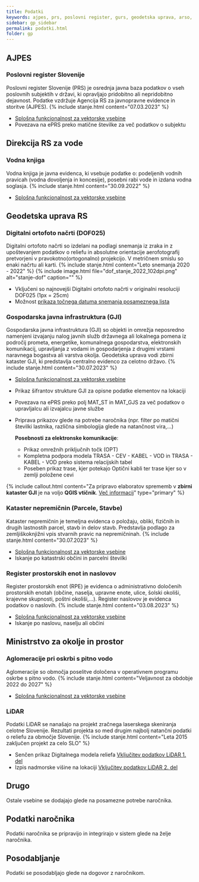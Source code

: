 ```yaml
---
title: Podatki
keywords: ajpes, prs, poslovni register, gurs, geodetska uprava, arso, drsv, dof, gji, rpe, zk, ks, kn, hišne številke, naslovi, kataster nepremičnin, kataster stavb, zemljiški kataster, infrastruktura, prostorski podatki, lidar
sidebar: gp_sidebar
permalink: podatki.html
folder: gp
---
```


## AJPES

### Poslovni register Slovenije
Poslovni register Slovenije (PRS) je osrednja javna baza podatkov o vseh poslovnih subjektih v državi, ki opravljajo pridobitno 
ali nepridobitno dejavnost. Podatke vzdržuje Agencija RS za javnopravne evidence in storitve (AJPES).
{% include stanje.html content="07.03.2023" %}

- [Splošna funkcionalnost za vektorske vsebine](sklopi.html#možnosti-vektorskih-slojev)
- Povezava na ePRS preko matične številke za več podatkov o subjektu

## Direkcija RS za vode

### Vodna knjiga
Vodna knjiga je javna evidenca, ki vsebuje podatke o: podeljenih vodnih pravicah (vodna dovoljenja in koncesije), posebni 
rabi vode in izdana vodna soglasja.
{% include stanje.html content="30.09.2022" %}

- [Splošna funkcionalnost za vektorske vsebine](sklopi.html#možnosti-vektorskih-slojev)

## Geodetska uprava RS

### Digitalni ortofoto načrti (DOF025)
Digitalni ortofoto načrti so izdelani na podlagi snemanja iz zraka in z upoštevanjem podatkov o reliefu in absolutne orientacije aerofotografij pretvorjeni v pravokotno(ortogonalno) projekcijo. 
V metričnem smislu so enaki načrtu ali karti. 
{% include stanje.html content="Leto snemanja 2020 - 2022" %}
{% include image.html file="dof_stanje_2022_102dpi.png" alt="stanje-dof" caption="" %}

- Vključeni so najnovejši Digitalni ortofoto načrti v originalni resoluciji DOF025 (1px = 25cm)
- Možnost [prikaza točnega datuma snemanja posameznega lista](https://site.geo-portal.si/2020-02-27-nasvet-datum-snemanja-dof.html)

### Gospodarska javna infrastruktura (GJI)
Gospodarska javna infrastruktura (GJI) so objekti in omrežja neposredno namenjeni izvajanju nalog javnih služb državnega 
ali lokalnega pomena iz področij prometa, energetike, komunalnega gospodarstva, elektronskih komunikacij, upravljanja z 
vodami in gospodarjenja z drugimi vrstami naravnega bogastva ali varstva okolja.
Geodetska uprava vodi zbirni kataster GJI, ki predstavlja centralno evidenco za celotno državo.
{% include stanje.html content="30.07.2023" %}

- [Splošna funkcionalnost za vektorske vsebine](sklopi.html#možnosti-vektorskih-slojev)
- Prikaz šifrantov strukture GJI za opisne podatke elementov na lokaciji
- Povezava na ePRS preko polj MAT_ST in MAT_GJS za več podatkov o upravljalcu ali izvajalcu javne službe
- Priprava prikazov glede na potrebe naročnika (npr. filter po matični številki lastnika, različna
  simbologija glede na natančnost vira,...)

  **Posebnosti za elektronske komunikacije**:
  - Prikaz omrežnih priključnih točk (OPT)
  - Kompletna podpora modela TRASA - CEV - KABEL - VOD in TRASA - KABEL - VOD preko sistema relacijskih tabel<br/>
  - Poseben prikaz trase, kjer potekajo Optični kabli ter trase kjer so v zemlji položene cevi

{% include callout.html content="Za pripravo elaboratov sprememb v **zbirni kataster GJI** je na voljo **QGIS vtičnik**. [Več informacij](https://level2.si/resitve/qgis-vticnik-gji-elaborat/)" type="primary" %}

### Kataster nepremičnin (Parcele, Stavbe)
Kataster nepremičnin je temeljna evidenca o položaju, obliki, fizičnih in drugih lastnostih parcel, stavb in delov stavb. 
Predstavlja podlago za zemljiškoknjižni vpis stvarnih pravic na nepremičninah.
{% include stanje.html content="30.07.2023" %}

- [Splošna funkcionalnost za vektorske vsebine](sklopi.html#možnosti-vektorskih-slojev)
- Iskanje po katastrski občini in parcelni številki

### Register prostorskih enot in naslovov
Register prostorskih enot (RPE) je evidenca o administrativno določenih prostorskih enotah (občine, naselja, upravne enote, ulice, šolski okoliši, krajevne skupnosti, poštni okoliši,...).
Register naslovov je evidenca podatkov o naslovih.
{% include stanje.html content="03.08.2023" %}

- [Splošna funkcionalnost za vektorske vsebine](sklopi.html#možnosti-vektorskih-slojev)
- Iskanje po naslovu, naselju ali občini

## Ministrstvo za okolje in prostor

### Aglomeracije pri oskrbi s pitno vodo
Aglomeracije so območja poselitve določena v operativnem programu oskrbe s pitno vodo.
{% include stanje.html content="Veljavnost za obdobje 2022 do 2027" %}

- [Splošna funkcionalnost za vektorske vsebine](sklopi.html#možnosti-vektorskih-slojev)

### LiDAR
Podatki LiDAR se nanašajo na projekt zračnega laserskega skeniranja celotne Slovenije. Rezultati projekta so med drugim najbolj natančni podatki o reliefu za
območje Slovenije.
{% include stanje.html content="Leta 2015 zaključen projekt za celo SLO" %}

- Senčen prikaz Digitalnega modela reliefa [Vključitev podatkov LiDAR 1. del](https://site.geo-portal.si/2020-03-02-vkljucitev-lidar-1.html)
- Izpis nadmorske višine na lokaciji [Vključitev podatkov LiDAR 2. del](https://site.geo-portal.si/2021-01-04-vkljucitev-lidar-2.html)

## Drugo
Ostale vsebine se dodajajo glede na posamezne potrebe naročnika.

## Podatki naročnika
Podatki naročnika se pripravijo in integrirajo v sistem glede na želje naročnika.

## Posodabljanje
Podatki se posodabljajo glede na dogovor z naročnikom.
